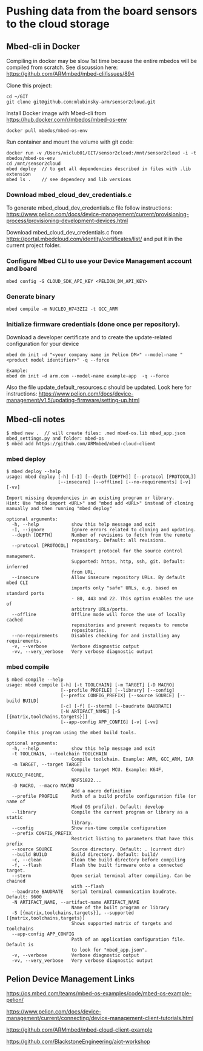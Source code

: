 # Pushing data from the board sensors to the cloud storage

## Mbed-cli in Docker

Compiling in docker may be slow 1st time because the entire mbedos will be compiled from scratch.
See discussion here:
<https://github.com/ARMmbed/mbed-cli/issues/894>

Clone this project:
```
cd ~/GIT
git clone git@github.com:mlubinsky-arm/sensor2cloud.git
```
Install Docker image with Mbed-cli from
<https://hub.docker.com/r/mbedos/mbed-os-env>
```
docker pull mbedos/mbed-os-env
```
Run container and mount the volume with git code:
```
docker run -v /Users/miclub01/GIT/sensor2cloud:/mnt/sensor2cloud -i -t mbedos/mbed-os-env
cd /mnt/sensor2cloud
mbed deploy  // to get all dependencies described in files with .lib extension
mbed ls .    // see dependecy and lib versions 
```

### Download  mbed_cloud_dev_credentials.c 
 
To generate mbed_cloud_dev_credentials.c file follow instructions:
 <https://www.pelion.com/docs/device-management/current/provisioning-process/provisioning-development-devices.html>

Download  mbed_cloud_dev_credentials.c from  https://portal.mbedcloud.com/identity/certificates/list/ and put it in the current project folder.

### Configure Mbed CLI to use your Device Management account and board
```
mbed config -G CLOUD_SDK_API_KEY <PELION_DM_API_KEY>
```
### Generate binary
```
mbed compile -m NUCLEO_H743ZI2 -t GCC_ARM
```

### Initialize firmware credentials (done once per repository).
Download a developer certificate and to create the update-related configuration for your device
```
mbed dm init -d "<your company name in Pelion DM>" --model-name "<product model identifier>" -q --force

Example:
mbed dm init -d arm.com --model-name example-app  -q --force
```

Also the file update_default_resources.c should be updated.
Look here for instructions:
<https://www.pelion.com/docs/device-management/v1.5/updating-firmware/setting-up.html>

 
## Mbed-cli notes

```
$ mbed new .  // will create files: .med mbed-os.lib mbed_app.json mbed_settings.py and folder: mbed-os
$ mbed add https://github.com/ARMmbed/mbed-cloud-client
```
### mbed deploy
```
$ mbed deploy --help
usage: mbed deploy [-h] [-I] [--depth [DEPTH]] [--protocol [PROTOCOL]]
                   [--insecure] [--offline] [--no-requirements] [-v] [-vv]

Import missing dependencies in an existing program or library.
Hint: Use "mbed import <URL>" and "mbed add <URL>" instead of cloning
manually and then running "mbed deploy"

optional arguments:
  -h, --help            show this help message and exit
  -I, --ignore          Ignore errors related to cloning and updating.
  --depth [DEPTH]       Number of revisions to fetch from the remote
                        repository. Default: all revisions.
  --protocol [PROTOCOL]
                        Transport protocol for the source control management.
                        Supported: https, http, ssh, git. Default: inferred
                        from URL.
  --insecure            Allow insecure repository URLs. By default mbed CLI
                        imports only "safe" URLs, e.g. based on standard ports
                        - 80, 443 and 22. This option enables the use of
                        arbitrary URLs/ports.
  --offline             Offline mode will force the use of locally cached
                        repositories and prevent requests to remote
                        repositories.
  --no-requirements     Disables checking for and installing any requirements.
  -v, --verbose         Verbose diagnostic output
  -vv, --very_verbose   Very verbose diagnostic output
```
### mbed compile
```
$ mbed compile --help
usage: mbed compile [-h] [-t TOOLCHAIN] [-m TARGET] [-D MACRO]
                    [--profile PROFILE] [--library] [--config]
                    [--prefix CONFIG_PREFIX] [--source SOURCE] [--build BUILD]
                    [-c] [-f] [--sterm] [--baudrate BAUDRATE]
                    [-N ARTIFACT_NAME] [-S [{matrix,toolchains,targets}]]
                    [--app-config APP_CONFIG] [-v] [-vv]

Compile this program using the mbed build tools.

optional arguments:
  -h, --help            show this help message and exit
  -t TOOLCHAIN, --toolchain TOOLCHAIN
                        Compile toolchain. Example: ARM, GCC_ARM, IAR
  -m TARGET, --target TARGET
                        Compile target MCU. Example: K64F, NUCLEO_F401RE,
                        NRF51822...
  -D MACRO, --macro MACRO
                        Add a macro definition
  --profile PROFILE     Path of a build profile configuration file (or name of
                        Mbed OS profile). Default: develop
  --library             Compile the current program or library as a static
                        library.
  --config              Show run-time compile configuration
  --prefix CONFIG_PREFIX
                        Restrict listing to parameters that have this prefix
  --source SOURCE       Source directory. Default: . (current dir)
  --build BUILD         Build directory. Default: build/
  -c, --clean           Clean the build directory before compiling
  -f, --flash           Flash the built firmware onto a connected target.
  --sterm               Open serial terminal after compiling. Can be chained
                        with --flash
  --baudrate BAUDRATE   Serial terminal communication baudrate. Default: 9600
  -N ARTIFACT_NAME, --artifact-name ARTIFACT_NAME
                        Name of the built program or library
  -S [{matrix,toolchains,targets}], --supported [{matrix,toolchains,targets}]
                        Shows supported matrix of targets and toolchains
  --app-config APP_CONFIG
                        Path of an application configuration file. Default is
                        to look for "mbed_app.json".
  -v, --verbose         Verbose diagnostic output
  -vv, --very_verbose   Very verbose diagnostic output
```

## Pelion Device Management Links
<https://os.mbed.com/teams/mbed-os-examples/code/mbed-os-example-pelion/>

<https://www.pelion.com/docs/device-management/current/connecting/device-management-client-tutorials.html>

<https://github.com/ARMmbed/mbed-cloud-client-example>

<https://github.com/BlackstoneEngineering/aiot-workshop>
